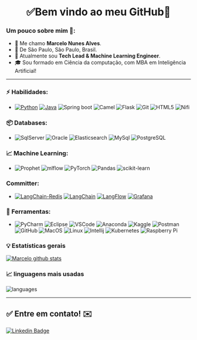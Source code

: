 <h1 align="center"> 
	✅Bem vindo ao meu GitHub🚀
</h1>

### Um pouco sobre mim 👦: 
- 👋 Me chamo **Marcelo Nunes Alves**.
- 📌  De São Paulo, São Paulo, Brasil.
- 💼 Atualmente sou **Tech Lead & Machine Learning Engineer**.
- 🎓 Sou formado em Ciência da computação, com MBA em Inteligência Artificial! 

<hr>

### ⚡ Habilidades:
- [![Python](https://img.shields.io/badge/-Python-3776AB?&logo=Python&logoColor=FFFFFF)](https://github.com/MarceloNunesAlves?tab=repositories&q=&type=&language=python&sort=) [![Java](	https://img.shields.io/badge/Java-ED8B00?logo=openjdk&logoColor=white)](https://github.com/MarceloNunesAlves?tab=repositories&q=&type=&language=java&sort=) ![Spring boot](https://img.shields.io/badge/-Spring%20boot-092E20?&logo=Spring&logoColor=FFFFFF) ![Camel](https://img.shields.io/badge/-Apache%20Camel-092E20?&logoColor=FFFFFF) ![Flask](https://img.shields.io/badge/-Flask-092E20?&logo=Flask&logoColor=FFFFFF) ![Git](https://img.shields.io/badge/-Git-F05032?&logo=git&logoColor=FFFFFF) ![HTML5](https://img.shields.io/badge/-HTML5-E34F26?&logo=HTML5&logoColor=FFFFFF) ![Nifi](https://img.shields.io/badge/-Apache%20Nifi-092E20?&logoColor=FFFFFF)

### 📦 Databases:
- ![SqlServer](https://img.shields.io/badge/-Sql%20Server-CC2927?&logo=microsoft%20sql%20server&logoColor=FFFFFF) ![Oracle](https://img.shields.io/badge/-Oracle-4479A1?&logo=oracle&logoColor=E34F26) ![Elasticsearch](https://img.shields.io/badge/-Elasticsearch-005171?&logo=elasticsearch&logoColor=FFFFFF) ![MySql](https://img.shields.io/badge/-MySql-003B57?&logo=MySQL&logoColor=FFFFFF) ![PostgreSQL](https://img.shields.io/badge/PostgreSQL-316192?logo=postgresql&logoColor=white)

### :chart_with_upwards_trend: Machine Learning:
- ![Prophet](https://img.shields.io/badge/-Prophet-1877F2?&logo=Facebook&logoColor=FFFFFF) ![mlflow](https://img.shields.io/badge/mlflow-%23d9ead3.svg?logo=numpy&logoColor=blue) ![PyTorch](https://img.shields.io/badge/PyTorch-%23EE4C2C.svg?logo=PyTorch&logoColor=white) ![Pandas](https://img.shields.io/badge/pandas-%23150458.svg?logo=pandas&logoColor=white) ![scikit-learn](https://img.shields.io/badge/scikit--learn-%23F7931E.svg?logo=scikit-learn&logoColor=white)

### Committer:
- [![LangChain-Redis](https://img.shields.io/badge/-Langchain-Redis-092E20?&logo=Langchain&logoColor=FFFFFF)](https://github.com/langchain-ai/langchain-redis/pulls?q=is%3Apr+is%3Aclosed+author%3AMarceloNunesAlves) [![LangChain](https://img.shields.io/badge/-Langchain-092E20?&logo=Langchain&logoColor=FFFFFF)]([https://github.com/langchain-ai/langchain-redis/pulls?q=is%3Apr+is%3Aclosed+author%3AMarceloNunesAlves](https://github.com/langchain-ai/langchain/pulls?q=is%3Apr+is%3Aclosed+author%3AMarceloNunesAlves)) [![LangFlow](https://img.shields.io/badge/-Langflow-1877F2?&logo=Langflow&logoColor=FFFFFF)](https://github.com/langflow-ai/langflow/pulls?q=is%3Apr+author%3AMarceloNunesAlves+is%3Aclosed+review%3Aapproved) [![Grafana](https://img.shields.io/badge/-Grafana-F46800?&logo=Grafana&logoColor=FFFFFF)](https://github.com/grafana/grafana/pulls?q=is%3Apr+is%3Aclosed+author%3AMarceloNunesAlves)

### 🧰 Ferramentas:
- ![PyCharm](https://img.shields.io/badge/-PyCharm-181717?&logo=PyCharm&logoColor=FFFFFF) ![Eclipse](https://img.shields.io/badge/-Eclipse-0078D6?&logo=Eclipse&logoColor=FFFFFF) ![VSCode](https://img.shields.io/badge/-VSCode-007ACC?&logo=Visual%20Studio%20Code&logoColor=FFFFFF) ![Anaconda](https://img.shields.io/badge/-Anaconda-3775A9?&logo=Anaconda&logoColor=FFFFFF) ![Kaggle](https://img.shields.io/badge/-Kaggle-20BEFF?&logo=Kaggle&logoColor=FFFFFF) ![Postman](https://img.shields.io/badge/-Postman-FF6C37?&logo=Postman&logoColor=FFFFFF) ![GitHub](https://img.shields.io/badge/-GitHub-181717?&logo=GitHub&logoColor=FFFFFF) ![MacOS](https://img.shields.io/badge/-MacOS-000000?&logo=Apple&logoColor=FFFFFF) ![Linux](https://img.shields.io/badge/-Linux-FCC624?&logo=Linux&logoColor=FFFFFF) ![Intellij](https://img.shields.io/badge/IntelliJ_IDEA-000000.svg?logo=intellij-idea&logoColor=white) ![Kubernetes](https://img.shields.io/badge/kubernetes-%23326ce5.svg?logo=kubernetes&logoColor=white) ![Raspberry Pi](https://img.shields.io/badge/-RaspberryPi-C51A4A?logo=Raspberry-Pi)


### :bulb:  Estatísticas gerais 
 
[![Marcelo github stats](https://github-readme-stats.vercel.app/api?username=MarceloNunesAlves&theme=cobalt&show_icons=true)](https://github.com/MarceloNunesAlves/github-readme-stats)

### 📈  linguagens mais usadas 
![languages](https://github-readme-stats.vercel.app/api/top-langs/?username=MarceloNunesAlves&hide=scss&layout=compact&theme=cobalt&title_color=2ED3EA)

<hr>

## ✅ Entre em contato! ✉️

[![Linkedin Badge](https://img.shields.io/badge/-LinkedIn-blue?style=flat-square&logo=Linkedin&logoColor=white&link=https://linkedin.com/in/marcelo-nunes-alves-ia)](https://linkedin.com/in/marcelo-nunes-alves-ia)
